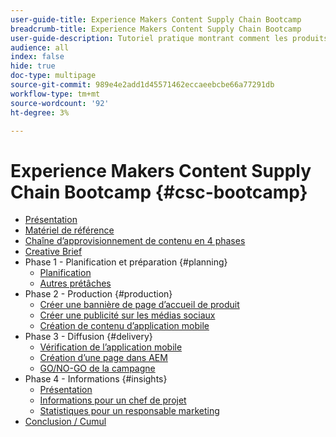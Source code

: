 ```yaml
---
user-guide-title: Experience Makers Content Supply Chain Bootcamp
breadcrumb-title: Experience Makers Content Supply Chain Bootcamp
user-guide-description: Tutoriel pratique montrant comment les produits Adobe peuvent vous aider à optimiser votre chaîne d’approvisionnement de contenu.
audience: all
index: false
hide: true
doc-type: multipage
source-git-commit: 989e4e2add1d45571462eccaeebcbe66a77291db
workflow-type: tm+mt
source-wordcount: '92'
ht-degree: 3%

---
```



# Experience Makers Content Supply Chain Bootcamp {#csc-bootcamp}

+ [Présentation](/help/csc-bootcamp/overview.md)
+ [Matériel de référence](/help/csc-bootcamp/reference-material.md)
+ [Chaîne d’approvisionnement de contenu en 4 phases](/help/csc-bootcamp/csc-in-4-phases.md)
+ [Creative Brief](/help/csc-bootcamp/creative-brief.md)
+ Phase 1 - Planification et préparation {#planning}
   + [Planification](/help/csc-bootcamp/phases/planning/planning.md)
   + [Autres prétâches](/help/csc-bootcamp/phases/planning/prework.md)
+ Phase 2 - Production {#production}
   + [Créer une bannière de page d’accueil de produit](/help/csc-bootcamp/phases/production/banner.md)
   + [Créer une publicité sur les médias sociaux](/help/csc-bootcamp/phases/production/social.md)
   + [Création de contenu d’application mobile](/help/csc-bootcamp/phases/production/app.md)
+ Phase 3 - Diffusion {#delivery}
   + [Vérification de l’application mobile](/help/csc-bootcamp/phases/delivery/app.md)
   + [Création d’une page dans AEM](/help/csc-bootcamp/phases/delivery/page-in-aem.md)
   + [GO/NO-GO de la campagne](/help/csc-bootcamp/phases/delivery/go-nogo.md)
+ Phase 4 - Informations {#insights}
   + [Présentation](/help/csc-bootcamp/phases/insights/overview.md)
   + [Informations pour un chef de projet](/help/csc-bootcamp/phases/insights/project-manager.md)
   + [Statistiques pour un responsable marketing](/help/csc-bootcamp/phases/insights/marketing-manager.md)
+ [Conclusion / Cumul](/help/csc-bootcamp/conclusion.md)
